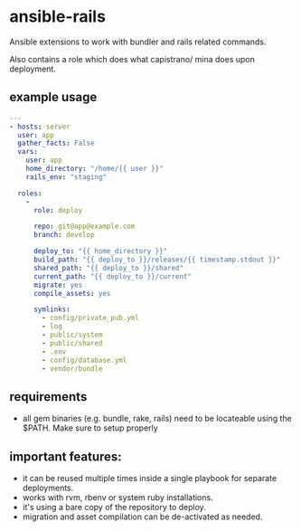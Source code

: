 # ansible-rails

Ansible extensions to work with bundler and rails related commands.

Also contains a role which does what capistrano/ mina does upon deployment.

## example usage

``` yaml
---
- hosts: server
  user: app
  gather_facts: False
  vars:
    user: app
    home_directory: "/home/{{ user }}"
    rails_env: "staging"

  roles:
    -
      role: deploy

      repo: git@app@example.com
      branch: develop

      deploy_to: "{{ home_directory }}"
      build_path: "{{ deploy_to }}/releases/{{ timestamp.stdout }}"
      shared_path: "{{ deploy_to }}/shared"
      current_path: "{{ deploy_to }}/current"
      migrate: yes
      compile_assets: yes

      symlinks:
        - config/private_pub.yml
        - log
        - public/system
        - public/shared
        - .env
        - config/database.yml
        - vendor/bundle
```

## requirements

  - all gem binaries (e.g. bundle, rake, rails) need to be locateable using the $PATH. Make sure to setup properly

## important features:

  - it can be reused multiple times inside a single playbook for separate deployments.
  - works with rvm, rbenv or system ruby installations.
  - it's using a bare copy of the repository to deploy.
  - migration and asset compilation can be de-activated as needed.